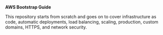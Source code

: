 **AWS Bootstrap Guide**

This repository starts from scratch and goes on to cover infrastructure as code, automatic deployments, load balancing, scaling, production, custom domains, HTTPS, and network security.
